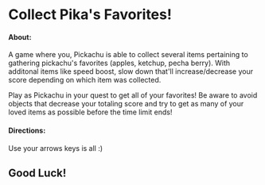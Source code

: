 # Collect Pika's Favorites!

#### About:
A game where you, Pickachu is able to collect several items pertaining to gathering pickachu's favorites (apples, ketchup, pecha berry).
With additonal items like speed boost, slow down that'll increase/decrease your score depending on which item was collected.

Play as Pickachu in your quest to get all of your favorites!
Be aware to avoid objects that decrease your totaling score and try to get as many of your loved items as possible before the time limit ends!

#### Directions:
Use your arrows keys is all :)
## Good Luck!
